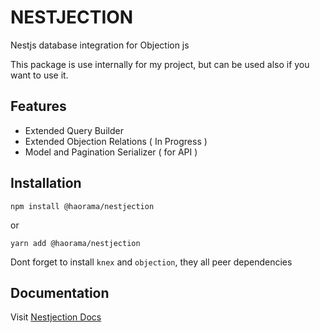 # NESTJECTION

Nestjs database integration for Objection js

This package is use internally for my project, but can be used also if you want to use it.

## Features
- Extended Query Builder
- Extended Objection Relations ( In Progress )
- Model and Pagination Serializer ( for API )

## Installation
```
npm install @haorama/nestjection
```
or
```
yarn add @haorama/nestjection
```

Dont forget to install `knex` and `objection`, they all peer dependencies

## Documentation

Visit [Nestjection Docs](https://nestjection.haorama.com)